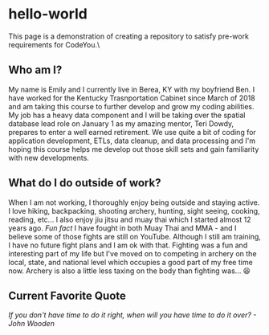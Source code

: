 # hello-world
This page is a demonstration of creating a repository to satisfy pre-work requirements for CodeYou.\
## Who am I?
My name is Emily and I currently live in Berea, KY with my boyfriend Ben.  I have worked for the Kentucky Trasnportation Cabinet since March of 2018 and am taking this course to further develop and grow my coding abilities.  My job has a heavy data component and I will be taking over the spatial database lead role on January 1 as my amazing mentor, Teri Dowdy, prepares to enter a well earned retirement.  We use quite a bit of coding for application development, ETLs, data cleanup, and data processing and I'm hoping this course helps me develop out those skill sets and gain familiarity with new developments.
## What do I do outside of work?
When I am not working, I thoroughly enjoy being outside and staying active.  I love hiking, backpacking, shooting archery, hunting, sight seeing, cooking, reading, etc... I also enjoy jiu jitsu and muay thai which I started almost 12 years ago.  *Fun fact* I have fought in both Muay Thai and MMA - and I believe some of those fights are still on YouTube.  Although I still am training, I have no future fight plans and I am ok with that.  Fighting was a fun and interesting part of my life but I've moved on to competing in archery on the local, state, and national level which occupies a good part of my free time now. Archery is also a little less taxing on the body than fighting was...  😆
## Current Favorite Quote
*If you don't have time to do it right, when will you have time to do it over? - John Wooden*
